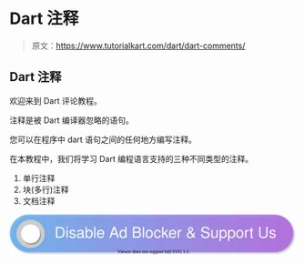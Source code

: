 # Dart 注释

> 原文：<https://www.tutorialkart.com/dart/dart-comments/>

## Dart 注释

欢迎来到 Dart 评论教程。

注释是被 Dart 编译器忽略的语句。

您可以在程序中 dart 语句之间的任何地方编写注释。

在本教程中，我们将学习 Dart 编程语言支持的三种不同类型的注释。

1.  单行注释
2.  块(多行)注释
3.  文档注释

[![](img/925da31b32d6bc3827932f6c8afb11bb.png)](https://www.tutorialkart.com/)